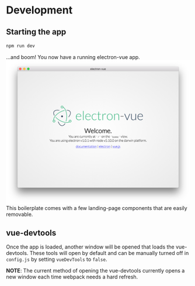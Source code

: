 # Development

## Starting the app
```bash
npm run dev
```
...and boom! You now have a running electron-vue app.
![](landing-page.png)
This boilerplate comes with a few landing-page components that are easily removable.

## vue-devtools
Once the app is loaded, another window will be opened that loads the vue-devtools. These tools will open by default and can be manually turned off in `config.js` by setting `vueDevTools` to `false`.

**NOTE**: The current method of opening the vue-devtools currently opens a new window each time webpack needs a hard refresh.